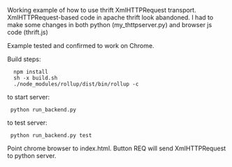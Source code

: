 Working example of how to use thrift XmlHTTPRequest transport.
XmlHTTPRequest-based code in apache thrift look abandoned. I had
to make some changes in both python (my_thttpserver.py) and 
browser js code (thrift.js)

Example tested and confirmed to work on Chrome.

Build steps:
```
  npm install
  sh -x build.sh
  ./node_modules/rollup/dist/bin/rollup -c
```

to start server:
```
 python run_backend.py
``` 
to test server:
```
 python run_backend.py test
```

Point chrome browser to index.html. Button REQ will send XmlHTTPRequest to python server.
